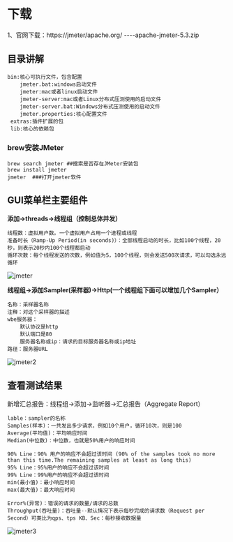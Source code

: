 # **下载**

1、官网下载：https://jmeter/apache.org/   ----apache-jmeter-5.3.zip

## **目录讲解**

```shell
bin:核心可执行文件，包含配置
    jmeter.bat:windows启动文件
    jmeter:mac或者linux启动文件
    jmeter-server:mac或者Linux分布式压测使用的启动文件
    jmeter-server.bat:Windows分布式压测使用的启动文件
    jmeter.properties:核心配置文件
 extras:插件扩展的包
 lib:核心的依赖包  
```

  

### brew安装JMeter

```shell
brew search jmeter ##搜索是否存在JMeter安装包
brew install jmeter
jmeter  ###打开jmeter软件
```



## **GUI菜单栏主要组件**

**添加->threads->线程组（控制总体并发）**

```shell
线程数：虚拟用户数。一个虚拟用户占用一个进程或线程
准备时长（Ramp-Up Period(in seconds)）：全部线程启动的时长，比如100个线程，20秒，则表示20秒内100个线程都启动
循环次数：每个线程发送的次数，例如值为5，100个线程，则会发送500次请求，可以勾选永远循环
```

![jmeter](http://qiliu.luxiaobai.cn/img/jmeter.png)

**线程组->添加Sampler(采样器)->Http(一个线程组下面可以增加几个Sampler）**

```shell
名称：采样器名称
注释：对这个采样器的描述
wbe服务器：
    默认协议是http
    默认端口是80
    服务器名称或ip：请求的目标服务器名称或ip地址
路径：服务器URL

```

![jmeter2](http://qiliu.luxiaobai.cn/img/jmeter2.png)



## **查看测试结果**

新增汇总报告：线程组->添加->监听器->汇总报告（Aggregate Report）

```shell
lable：sampler的名称
Samples(样本)：一共发出多少请求，例如10个用户，循环10次，则是100
Average(平均值)：平均响应时间
Median(中位数)：中位数，也就是50%用户的响应时间

90% Line：90% 用户的响应不会超过该时间 (90% of the samples took no more than this time.The remaining samples at least as long this)
95% Line：95%用户的响应不会超过该时间
99% Line：99%用户的响应不会超过该时间
min(最小值)：最小响应时间
max(最大值)：最大响应时间

Error%(异常)：错误的请求的数量/请求的总数
Throughput(吞吐量)：吞吐量--默认情况下表示每秒完成的请求数（Request per Second）可类比为qps、tps KB、Sec：每秒接收数据量
```

![jmeter3](http://qiliu.luxiaobai.cn/img/jmeter3.png)